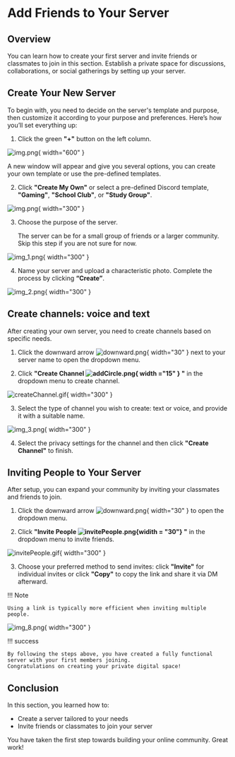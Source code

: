 # Add Friends to Your Server

## Overview

You can learn how to create your first server and invite friends or classmates to join in this section.
Establish a private space for discussions, collaborations, or social gatherings by setting up your server.

## Create Your New Server

To begin with, you need to decide on the server's template and purpose, then customize it according to your purpose and
preferences. Here’s how you’ll set everything up:

1. Click the green **"+"** button on the left column.

![img.png](pictures/createServer.png){ width="600" }

A new window will appear and give you several options, you can create your own template or use the pre-defined
templates.

2. Click **"Create My Own"** or select a pre-defined Discord template, **"Gaming"**, **"School Club"**, or **"Study
   Group"**.

![img.png](pictures/img.png){ width="300" }

3. Choose the purpose of the server.

    The server can be for a small group of friends or a larger community. Skip this step if you are not sure for now.

![img_1.png](pictures/img_1.png){ width="300" }

4. Name your server and upload a characteristic photo. Complete the process by clicking **“Create”**.

![img_2.png](pictures/img_2.png){ width="300" }

## Create channels: voice and text

After creating your own server, you need to create channels based on specific needs.

1. Click the downward arrow ![downward.png](pictures%2Fdownward.png){ width="30" } next to your server name to open the
   dropdown menu.

2. Click **"Create Channel ![addCircle.png](pictures%2FaddCircle.png){ width ="15" } "**  in the dropdown menu to create
   channel.

![createChannel.gif](pictures%2FcreateChannel.gif){ width="300" }

3. Select the type of channel you wish to create: text or voice, and provide it with a suitable name.

![img_3.png](pictures/img_3.png){ width="300" }

4. Select the privacy settings for the channel and then click  **"Create Channel"** to finish.

[//]: # (## Delete channels)

[//]: # ()
[//]: # (Sometimes, you might need to tidy up your server space by removing channels that are no longer needed.)

[//]: # (For instance, if you have created a temporary channel for a group project,)

[//]: # (you can delete it once the project is completed to keep your server organized.)

[//]: # ()
[//]: # (1. Hover over the channel you wish to delete and click on the gear icon)

[//]: # (   ![setting.svg]&#40;pictures%2Fsetting.svg&#41;{ width=" 20" }.)

[//]: # ()
[//]: # (![img_6.png]&#40;pictures/img_6.png&#41;{ width="300" })

[//]: # ()
[//]: # (You will be redirected to channel settings.)

[//]: # ()
[//]: # (2. Click **"Delete Channel ![dustbin.png]&#40;pictures%2Fdustbin.png&#41;{widith = "15"}"** on the left column.)

[//]: # ()
[//]: # (![deleteChannel.png]&#40;pictures%2FdeleteChannel.png&#41;{ width="600" })

[//]: # ()
[//]: # (!!! warning)

[//]: # ()
[//]: # (    Your channel will be permanently deleted. Proceed with caution.)

[//]: # ()
[//]: # (3. Confirm to delete by clicking "Delete Channel" when the warning window appears, as your channel will be)

[//]: # (   permanently deleted.)

[//]: # ()
[//]: # (![confirmDelete.png]&#40;pictures%2FconfirmDelete.png&#41;{ width="300" })

## Inviting People to Your Server

After setup, you can expand your community by inviting your classmates and friends to join.

1. Click the downward arrow ![downward.png](pictures%2Fdownward.png){ width="30" } to open the dropdown menu.

2. Click **"Invite People ![invitePeople.png](pictures%2FinvitePeople.png){widith = "30"} "** in the dropdown menu to
   invite friends.

![invitePeople.gif](pictures%2FinvitePeople.gif){ width="300" }

3. Choose your preferred method to send invites: click **"Invite"** for individual invites
   or click **"Copy"** to copy the link and share it via DM afterward.

!!! Note

    Using a link is typically more efficient when inviting multiple people.

![img_8.png](pictures/img_8.png){ width="300" }

!!! success

    By following the steps above, you have created a fully functional server with your first members joining.
    Congratulations on creating your private digital space!

## Conclusion

In this section, you learned how to:

- Create a server tailored to your needs
- Invite friends or classmates to join your server

You have taken the first step towards building your online community. Great work!